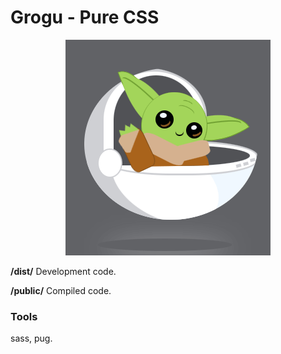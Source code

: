 # Grogu - Pure CSS

<p align="center" class="bg">
  <img src="./src/img/grogu.png" />
</p>

<b>/dist/</b> Development code.

<b>/public/</b> Compiled code.


### Tools

sass, pug.